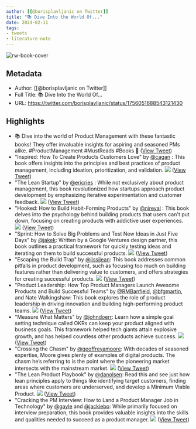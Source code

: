 ```yaml
---
author: [[@borisplavljanic on Twitter]]
title: "📚 Dive Into the World Of..."
date: 2024-02-11
tags: 
- tweets
- literature-note
---
```

![rw-book-cover](https://pbs.twimg.com/profile_images/1527174638555602946/0_1-HRRI.jpg)

## Metadata
- Author: [[@borisplavljanic on Twitter]]
- Full Title: 📚 Dive Into the World Of...
- URL: https://twitter.com/borisplavljanic/status/1756051688543121430

## Highlights
- 📚 Dive into the world of Product Management with these fantastic books!
  They offer invaluable insights for aspiring and seasoned PMs alike.
  #ProductManagement #MustReads #Books 🚀 ([View Tweet](https://twitter.com/borisplavljanic/status/1756051688543121430))
- "Inspired: How To Create Products Customers Love" by <a href="https://twitter.com/cagan">@cagan</a> : This book offers insights into the principles and best practices of product management, including ideation, prioritization, and validation. 
  ![](https://pbs.twimg.com/media/GF68bfDWwAEL1_9.jpg) ([View Tweet](https://twitter.com/borisplavljanic/status/1756051690325713313))
- "The Lean Startup" by <a href="https://twitter.com/ericries">@ericries</a> : While not exclusively about product management, this book revolutionized how startups approach product development by emphasizing iterative experimentation and customer feedback. 
  ![](https://pbs.twimg.com/media/GF68g82XUAAjQNZ.jpg) ([View Tweet](https://twitter.com/borisplavljanic/status/1756051708428333540))
- "Hooked: How to Build Habit-Forming Products" by <a href="https://twitter.com/nireyal">@nireyal</a> : This book delves into the psychology behind building products that users can't put down, focusing on creating products with addictive user experiences. 
  ![](https://pbs.twimg.com/media/GF68uboXkAE6_cl.jpg) ([View Tweet](https://twitter.com/borisplavljanic/status/1756051713155289423))
- "Sprint: How to Solve Big Problems and Test New Ideas in Just Five Days" by <a href="https://twitter.com/jakek">@jakek</a>: Written by a Google Ventures design partner, this book outlines a practical framework for quickly testing ideas and iterating on them to build successful products. 
  ![](https://pbs.twimg.com/media/GF68x4yWgAAWniz.jpg) ([View Tweet](https://twitter.com/borisplavljanic/status/1756051718549229774))
- "Escaping the Build Trap" by <a href="https://twitter.com/lissijean">@lissijean</a>: This book addresses common pitfalls in product development, such as focusing too much on building features rather than delivering value to customers, and offers strategies for creating successful products. 
  ![](https://pbs.twimg.com/media/GF69LUPXUAEQPx0.jpg) ([View Tweet](https://twitter.com/borisplavljanic/status/1756051721023852952))
- "Product Leadership: How Top Product Managers Launch Awesome Products and Build Successful Teams" by <a href="https://twitter.com/RMBanfield">@RMBanfield</a>, <a href="https://twitter.com/bfgmartin">@bfgmartin</a>, and Nate Walkingshaw: This book explores the role of product leadership in driving innovation and building high-performing product teams. 
  ![](https://pbs.twimg.com/media/GF6_rx5XcAAlbge.jpg) ([View Tweet](https://twitter.com/borisplavljanic/status/1756051735473205488))
- "Measure What Matters" by <a href="https://twitter.com/johndoerr">@johndoerr</a>: Learn how a simple goal setting technique called OKRs can keep your product aligned with business goals. This framework helped tech giants attain explosive growth, and has helped countless other products achieve success. 
  ![](https://pbs.twimg.com/media/GF6-B7SWIAAsj5B.jpg) ([View Tweet](https://twitter.com/borisplavljanic/status/1756051750950223896))
- "Crossing the Chasm" by <a href="https://twitter.com/geoffreyamoore">@geoffreyamoore</a>: With decades of seasoned expertise, Moore gives plenty of examples of digital products. The chasm he’s referring to is the point where the pioneering market intersects with the mainstream market. 
  ![](https://pbs.twimg.com/media/GF6-JKoWYAUQABQ.jpg) ([View Tweet](https://twitter.com/borisplavljanic/status/1756051755920503068))
- "The Lean Product Playbook" by <a href="https://twitter.com/danolsen">@danolsen</a>: Read this and see just how lean principles apply to things like identifying target customers, finding areas where customers are underserved, and develop a Minimum Viable Product. 
  ![](https://pbs.twimg.com/media/GF6_FOdWgAADKcK.jpg) ([View Tweet](https://twitter.com/borisplavljanic/status/1756051766653735297))
- "Cracking the PM Interview: How to Land a Product Manager Job in Technology" by <a href="https://twitter.com/gayle">@gayle</a> and <a href="https://twitter.com/jackiebo">@jackiebo</a>: While primarily focused on interview preparation, this book provides valuable insights into the skills and qualities needed to succeed as a product manager. 
  ![](https://pbs.twimg.com/media/GF6_QVwXMAA8J1C.jpg) ([View Tweet](https://twitter.com/borisplavljanic/status/1756051772215271652))
